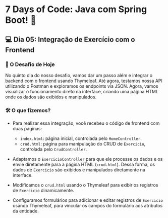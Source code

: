 # 7 Days of Code: Java com Spring Boot! 🚀

## 💻 Dia 05: Integração de Exercício com o Frontend
### 🚀 O Desafio de Hoje

No quinto dia do nosso desafio, vamos dar um passo além e integrar o backend com o frontend usando Thymeleaf. Até agora, testamos nossa API utilizando o Postman e exploramos os endpoints via JSON. Agora, vamos visualizar o funcionamento direto na interface, criando uma página HTML onde os dados são exibidos e manipulados.

### 🛠️ O que fizemos?
- Para realizar essa integração, você recebeu o código de frontend com duas páginas:
  - `index.html`: página inicial, controlada pelo `HomeController`.
  - `crud.html`: página para manipulação do CRUD de `Exercicio`, controlada pelo `CrudController`.

- Adaptamos o `ExercicioController` para que ele processe os dados e os envie diretamente para a página HTML (`crud.html`). Dessa forma, os dados de `Exercicio` são exibidos e manipulados diretamente na interface.

- Modificamos o `crud.html` usando o Thymeleaf para exibir os registros de `Exercicio` dinamicamente.

- Configuramos formulários para adicionar e editar registros de `Exercicio` usando Thymeleaf, para vincular os campos do formulário aos atributos da entidade.

